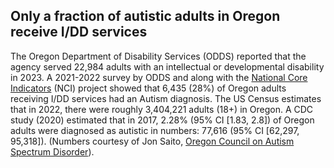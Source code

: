 ## Only a fraction of autistic adults in Oregon receive I/DD services

The Oregon Department of Disability Services (ODDS) reported that the agency served 22,984 adults with an intellectual or developmental disability in 2023. A 2021-2022 survey by ODDS and along with the [National Core Indicators](https://idd.nationalcoreindicators.org/") (NCI) project showed that 6,435 (28%) of Oregon adults receiving I/DD services had an Autism diagnosis. The US Census estimates that in 2022, there were roughly 3,404,221 adults (18+) in Oregon. A CDC study (2020) estimated that in 2017, 2.28% (95% CI [1.83, 2.8]) of Oregon adults were diagnosed as autistic in numbers: 77,616 (95% CI [62,297, 95,318]). (Numbers courtesy of Jon Saito, [Oregon Council on Autism Spectrum Disorder](https://www.orcommissionasd.org)).
